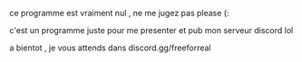 ce programme est vraiment nul , ne me jugez pas please (:

c'est un programme juste pour me presenter et pub mon serveur discord lol

a bientot , je vous attends dans discord.gg/freeforreal
